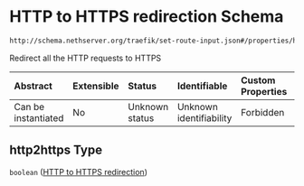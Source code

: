 # HTTP to HTTPS redirection Schema

```txt
http://schema.nethserver.org/traefik/set-route-input.json#/properties/http2https
```

Redirect all the HTTP requests to HTTPS

| Abstract            | Extensible | Status         | Identifiable            | Custom Properties | Additional Properties | Access Restrictions | Defined In                                                                   |
| :------------------ | :--------- | :------------- | :---------------------- | :---------------- | :-------------------- | :------------------ | :--------------------------------------------------------------------------- |
| Can be instantiated | No         | Unknown status | Unknown identifiability | Forbidden         | Allowed               | none                | [set-route-input.json*](traefik/set-route-input.json "open original schema") |

## http2https Type

`boolean` ([HTTP to HTTPS redirection](set-route-input-properties-http-to-https-redirection.md))
